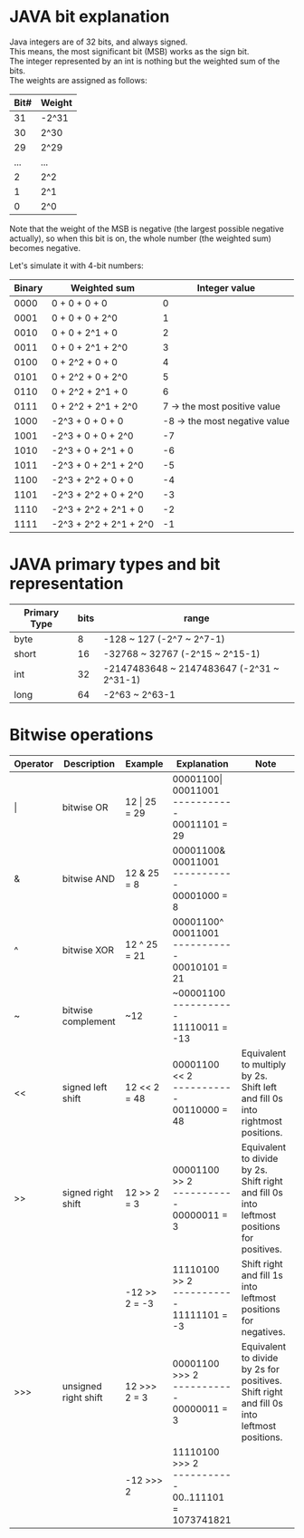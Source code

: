 # JAVA bit explanation
Java integers are of 32 bits, and always signed.<br/>
This means, the most significant bit (MSB) works as the sign bit.<br/>
The integer represented by an int is nothing but the weighted sum of the bits. <br/>
The weights are assigned as follows: 

| Bit#  | Weight |
| ----- | ------ |
|31     | -2^31  |
|30     |  2^30  |
|29     |  2^29  |
|...    |  ...   |
|2      |  2^2   |
|1      |  2^1   |
|0      |  2^0   |

Note that the weight of the MSB is negative (the largest possible negative actually), 
so when this bit is on, the whole number (the weighted sum) becomes negative.

Let's simulate it with 4-bit numbers:

| Binary |     Weighted sum       | Integer value |
| ------ | ---------------------- | ------------- | 
| 0000   | 0 + 0 + 0 + 0          |  0            |
| 0001   | 0 + 0 + 0 + 2^0        |  1            |
| 0010   | 0 + 0 + 2^1 + 0        |  2            |
| 0011   | 0 + 0 + 2^1 + 2^0      |  3            |
| 0100   | 0 + 2^2 + 0 + 0        |  4            |
| 0101   | 0 + 2^2 + 0 + 2^0      |  5            |
| 0110   | 0 + 2^2 + 2^1 + 0      |  6            |
| 0111   | 0 + 2^2 + 2^1 + 2^0    |  7 -> the most positive value  |
| 1000   | -2^3 + 0 + 0 + 0       |  -8 -> the most negative value | 
| 1001   | -2^3 + 0 + 0 + 2^0     |  -7            |
| 1010   | -2^3 + 0 + 2^1 + 0     |  -6            |
| 1011   | -2^3 + 0 + 2^1 + 2^0   |  -5            |
| 1100   | -2^3 + 2^2 + 0 + 0     |  -4            |
| 1101   | -2^3 + 2^2 + 0 + 2^0   |  -3            |
| 1110   | -2^3 + 2^2 + 2^1 + 0   |  -2            |
| 1111   | -2^3 + 2^2 + 2^1 + 2^0 |  -1            |

# JAVA primary types and bit representation
| Primary Type | bits | range |
| ------------ | ---- | ----- |
|byte          |  8   | -128 ~ 127 (-2^7 ~ 2^7-1) |
|short         |  16  | -32768 ~ 32767 (-2^15 ~ 2^15-1) |
|int           |  32  | -2147483648 ~ 2147483647 (-2^31 ~ 2^31-1) |
|long          |  64  | -2^63 ~ 2^63-1 |

# Bitwise operations
| Operator  |     Description      |      Example      | Explanation     | Note |
| --------- | -------------------- | ----------------- | -----------     | ---- |
|  \|       | bitwise OR           | 12 \| 25 = 29     |  00001100\|<br/>00011001<br/>-----------<br/>00011101 = 29 |      |                                  
|  &        | bitwise AND          | 12 & 25 = 8       |  00001100&<br/>00011001<br/> -----------<br/>00001000 = 8  |      |
|  ^        | bitwise XOR          | 12 ^ 25 = 21      |  00001100^<br/>00011001<br/> -----------<br/>00010101 = 21 |      |
|  ~        | bitwise complement   |  ~12              | ~00001100<br/> -----------<br/>11110011 = -13 |      |
|  <<       | signed left shift    | 12 << 2 = 48      | 00001100 << 2<br/> -----------<br/>00110000 = 48 | Equivalent to multiply by 2s.<br/>Shift left and fill 0s into rightmost positions. |
|  \>>      | signed right shift   | 12 >> 2 = 3       | 00001100 >> 2<br/> -----------<br/>00000011 = 3  | Equivalent to divide by 2s.<br/>Shift right and fill 0s into leftmost positions for positives. |                                                
|           |                      | -12 >> 2 = -3     | 11110100 >> 2<br/> -----------<br/>11111101 = -3 | Shift right and fill 1s into leftmost positions for negatives.
|  \>>>     | unsigned right shift |  12 >>> 2 = 3     | 00001100 >>> 2<br/> -----------<br/>00000011 = 3 | Equivalent to divide by 2s for positives.<br/>Shift right and fill 0s into leftmost positions. |                                                 
|           |                      | -12 >>> 2         | 11110100 >>> 2<br/> -----------<br/>00..111101 = 1073741821 |       |  
